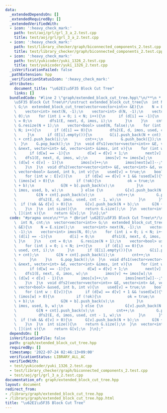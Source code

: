 ```yaml
---
data:
  _extendedDependsOn: []
  _extendedRequiredBy: []
  _extendedVerifiedWith:
  - icon: ':heavy_check_mark:'
    path: test/aoj/grl/grl_3_a_2.test.cpp
    title: test/aoj/grl/grl_3_a_2.test.cpp
  - icon: ':heavy_check_mark:'
    path: test/library_checker/graph/biconnected_components_2.test.cpp
    title: test/library_checker/graph/biconnected_components_2.test.cpp
  - icon: ':heavy_check_mark:'
    path: test/yukicoder/yuki_1326_2.test.cpp
    title: test/yukicoder/yuki_1326_2.test.cpp
  _isVerificationFailed: false
  _pathExtension: hpp
  _verificationStatusIcon: ':heavy_check_mark:'
  attributes:
    document_title: "\u62E1\u5F35 Block Cut Tree"
    links: []
  bundledCode: "#line 2 \"graph/extended_block_cut_tree.hpp\"\n/**\n * @brief \u62E1\
    \u5F35 Block Cut Tree\n*/\nstruct extended_block_cut_tree{\n  int N, cnt;\n  vector<vector<int>>\
    \ G;\n  extended_block_cut_tree(vector<vector<int>> &E){\n    N = E.size();\n\
    \    vector<int> next(N, -1);\n    vector<int> d(N, -1);\n    vector<int> imos(N,\
    \ 0);\n    for (int i = 0; i < N; i++){\n      if (d[i] == -1){\n        d[i]\
    \ = 0;\n        dfs1(E, next, d, imos, i);\n      }\n    }\n    cnt = 0;\n   \
    \ G.resize(N + 1);\n    vector<bool> used(N, false);\n    for (int i = 0; i <\
    \ N; i++){\n      if (d[i] == 0){\n        dfs2(E, d, imos, used, cnt, i);\n \
    \     }\n      if (E[i].empty()){\n        G[i].push_back(N + cnt);\n        G[N\
    \ + cnt].push_back(i);\n        cnt++;\n        G.push_back({});\n      }\n  \
    \  }\n    G.pop_back();\n  }\n  void dfs1(vector<vector<int>> &E, vector<int>\
    \ &next, vector<int> &d, vector<int> &imos, int v){\n    for (int w : E[v]){\n\
    \      if (d[w] == -1){\n        d[w] = d[v] + 1;\n        next[v] = w;\n    \
    \    dfs1(E, next, d, imos, w);\n        imos[v] += imos[w];\n      } else if\
    \ (d[w] < d[v] - 1){\n        imos[v]++;\n        imos[next[w]]--;\n      }\n\
    \    }\n  }\n  void dfs2(vector<vector<int>> &E, vector<int> &d, vector<int> &imos,\
    \ vector<bool> &used, int b, int v){\n    used[v] = true;\n    bool ok = false;\n\
    \    for (int w : E[v]){\n      if (d[w] == d[v] + 1 && !used[w]){\n        if\
    \ (imos[w] > 0){\n          if (!ok){\n            ok = true;\n            G[v].push_back(N\
    \ + b);\n            G[N + b].push_back(v);\n          }\n          dfs2(E, d,\
    \ imos, used, b, w);\n        } else {\n          G[v].push_back(N + cnt);\n \
    \         G[N + cnt].push_back(v);\n          cnt++;\n          G.push_back({});\n\
    \          dfs2(E, d, imos, used, cnt - 1, w);\n        }\n      }\n    }\n  \
    \  if (!ok && d[v] > 0){\n      G[v].push_back(N + b);\n      G[N + b].push_back(v);\n\
    \    }\n  }\n  int size(){\n    return G.size();\n  }\n  vector<int> &operator\
    \ [](int v){\n    return G[v];\n  }\n};\n"
  code: "#pragma once\n/**\n * @brief \u62E1\u5F35 Block Cut Tree\n*/\nstruct extended_block_cut_tree{\n\
    \  int N, cnt;\n  vector<vector<int>> G;\n  extended_block_cut_tree(vector<vector<int>>\
    \ &E){\n    N = E.size();\n    vector<int> next(N, -1);\n    vector<int> d(N,\
    \ -1);\n    vector<int> imos(N, 0);\n    for (int i = 0; i < N; i++){\n      if\
    \ (d[i] == -1){\n        d[i] = 0;\n        dfs1(E, next, d, imos, i);\n     \
    \ }\n    }\n    cnt = 0;\n    G.resize(N + 1);\n    vector<bool> used(N, false);\n\
    \    for (int i = 0; i < N; i++){\n      if (d[i] == 0){\n        dfs2(E, d, imos,\
    \ used, cnt, i);\n      }\n      if (E[i].empty()){\n        G[i].push_back(N\
    \ + cnt);\n        G[N + cnt].push_back(i);\n        cnt++;\n        G.push_back({});\n\
    \      }\n    }\n    G.pop_back();\n  }\n  void dfs1(vector<vector<int>> &E, vector<int>\
    \ &next, vector<int> &d, vector<int> &imos, int v){\n    for (int w : E[v]){\n\
    \      if (d[w] == -1){\n        d[w] = d[v] + 1;\n        next[v] = w;\n    \
    \    dfs1(E, next, d, imos, w);\n        imos[v] += imos[w];\n      } else if\
    \ (d[w] < d[v] - 1){\n        imos[v]++;\n        imos[next[w]]--;\n      }\n\
    \    }\n  }\n  void dfs2(vector<vector<int>> &E, vector<int> &d, vector<int> &imos,\
    \ vector<bool> &used, int b, int v){\n    used[v] = true;\n    bool ok = false;\n\
    \    for (int w : E[v]){\n      if (d[w] == d[v] + 1 && !used[w]){\n        if\
    \ (imos[w] > 0){\n          if (!ok){\n            ok = true;\n            G[v].push_back(N\
    \ + b);\n            G[N + b].push_back(v);\n          }\n          dfs2(E, d,\
    \ imos, used, b, w);\n        } else {\n          G[v].push_back(N + cnt);\n \
    \         G[N + cnt].push_back(v);\n          cnt++;\n          G.push_back({});\n\
    \          dfs2(E, d, imos, used, cnt - 1, w);\n        }\n      }\n    }\n  \
    \  if (!ok && d[v] > 0){\n      G[v].push_back(N + b);\n      G[N + b].push_back(v);\n\
    \    }\n  }\n  int size(){\n    return G.size();\n  }\n  vector<int> &operator\
    \ [](int v){\n    return G[v];\n  }\n};"
  dependsOn: []
  isVerificationFile: false
  path: graph/extended_block_cut_tree.hpp
  requiredBy: []
  timestamp: '2022-07-24 02:46:13+09:00'
  verificationStatus: LIBRARY_ALL_AC
  verifiedWith:
  - test/yukicoder/yuki_1326_2.test.cpp
  - test/library_checker/graph/biconnected_components_2.test.cpp
  - test/aoj/grl/grl_3_a_2.test.cpp
documentation_of: graph/extended_block_cut_tree.hpp
layout: document
redirect_from:
- /library/graph/extended_block_cut_tree.hpp
- /library/graph/extended_block_cut_tree.hpp.html
title: "\u62E1\u5F35 Block Cut Tree"
---
```

